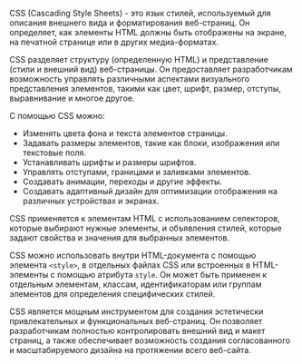 CSS (Cascading Style Sheets) - это язык стилей, используемый для описания внешнего вида и форматирования веб-страниц. Он определяет, как элементы HTML должны быть отображены на экране, на печатной странице или в других медиа-форматах.

CSS разделяет структуру (определенную HTML) и представление (стили и внешний вид) веб-страницы. Он предоставляет разработчикам возможность управлять различными аспектами визуального представления элементов, такими как цвет, шрифт, размер, отступы, выравнивание и многое другое.

С помощью CSS можно:
- Изменять цвета фона и текста элементов страницы.
- Задавать размеры элементов, такие как блоки, изображения или текстовые поля.
- Устанавливать шрифты и размеры шрифтов.
- Управлять отступами, границами и заливками элементов.
- Создавать анимации, переходы и другие эффекты.
- Создавать адаптивный дизайн для оптимизации отображения на различных устройствах и экранах.

CSS применяется к элементам HTML с использованием селекторов, которые выбирают нужные элементы, и объявления стилей, которые задают свойства и значения для выбранных элементов.

CSS можно использовать внутри HTML-документа с помощью элемента `<style>`, в отдельных файлах CSS или встроенных в HTML-элементы с помощью атрибута `style`. Он может быть применен к отдельным элементам, классам, идентификаторам или группам элементов для определения специфических стилей.

CSS является мощным инструментом для создания эстетически привлекательных и функциональных веб-страниц. Он позволяет разработчикам полностью контролировать внешний вид и макет страниц, а также обеспечивает возможность создания согласованного и масштабируемого дизайна на протяжении всего веб-сайта.